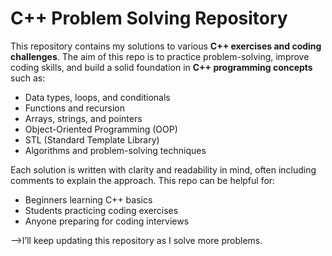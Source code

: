 
# C++ Problem Solving Repository

This repository contains my solutions to various **C++ exercises and coding challenges**. The aim of this repo is to practice problem-solving, improve coding skills, and build a solid foundation in **C++ programming concepts** such as:

* Data types, loops, and conditionals
* Functions and recursion
* Arrays, strings, and pointers
* Object-Oriented Programming (OOP)
* STL (Standard Template Library)
* Algorithms and problem-solving techniques

Each solution is written with clarity and readability in mind, often including comments to explain the approach. This repo can be helpful for:

* Beginners learning C++ basics
* Students practicing coding exercises
* Anyone preparing for coding interviews

-->I’ll keep updating this repository as I solve more problems. 

